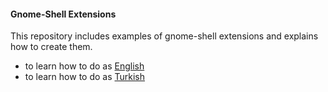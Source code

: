 #### Gnome-Shell Extensions 

This repository includes examples of gnome-shell extensions and explains how to create them.

* to learn how to do as [English](https://github.com/busracagliyan/Gnome-Extension-Examples/blob/main/howToCreate/ing/readme.md) 
* to learn how to do as [Turkish](https://github.com/busracagliyan/Gnome-Extension-Examples/blob/main/howToCreate/tr/readme.md) 
